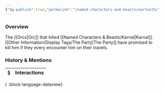 ```yaml
---
{"dg-publish":true,"permalink":"/named-characters-and-beasts/wartooth/","tags":["NPC"],"updated":"2025-06-10T19:04:24.894+01:00"}
---
```



### Overview
The [[Orcs\|Orc]] that killed [[Named Characters & Beasts/Karnal\|Karnal]]. [[Other Information/Display Tags/The Party\|The Party]] have promised to kill him if they every encounter him on their travels. 

### History & Mentions
| § | Interactions |
| - | ------------ |

{ .block-language-dataview} 
